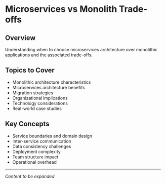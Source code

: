 # Microservices vs Monolith Trade-offs

## Overview
Understanding when to choose microservices architecture over monolithic applications and the associated trade-offs.

## Topics to Cover
- Monolithic architecture characteristics
- Microservices architecture benefits
- Migration strategies
- Organizational implications
- Technology considerations
- Real-world case studies

## Key Concepts
- Service boundaries and domain design
- Inter-service communication
- Data consistency challenges
- Deployment complexity
- Team structure impact
- Operational overhead

---
*Content to be expanded* 